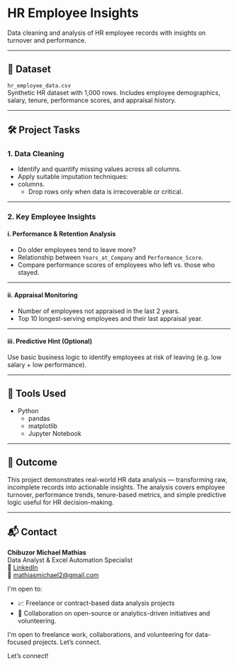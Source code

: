 
# HR Employee Insights

Data cleaning and analysis of HR employee records with insights on turnover and performance.

---

## 📁 Dataset

`hr_employee_data.csv`  
Synthetic HR dataset with 1,000 rows. Includes employee demographics, salary, tenure, performance scores, and appraisal history.

---

## 🛠️ Project Tasks

### 1. Data Cleaning

- Identify and quantify missing values across all columns.
- Apply suitable imputation techniques:
- columns.
  - Drop rows only when data is irrecoverable or critical.

---

### 2. Key Employee Insights

#### i. Performance & Retention Analysis

- Do older employees tend to leave more?
- Relationship between `Years_at_Company` and `Performance_Score`.
- Compare performance scores of employees who left vs. those who stayed.

---

#### ii. Appraisal Monitoring

- Number of employees not appraised in the last 2 years.
- Top 10 longest-serving employees and their last appraisal year.

---

#### iii. Predictive Hint (Optional)

Use basic business logic to identify employees at risk of leaving (e.g. low salary + low performance).

---

## 🔧 Tools Used

- Python
  - pandas
  - matplotlib
  - Jupyter Notebook

---

## 📌 Outcome

This project demonstrates real-world HR data analysis — transforming raw, incomplete records into actionable insights. The analysis covers employee turnover, performance trends, tenure-based metrics, and simple predictive logic useful for HR decision-making.

---

## 📬 Contact

**Chibuzor Michael Mathias**  
Data Analyst & Excel Automation Specialist  
🔗 [LinkedIn](https://www.linkedin.com/in/michael-matty)  
📧 mathiasmichael2@gmail.com

I'm open to:
- 📈 Freelance or contract-based data analysis projects  
- 🤝 Collaboration on open-source or analytics-driven initiatives  and volunteering.

I'm open to freelance work, collaborations, and volunteering for data-focused projects. Let’s connect.

Let’s connect!
